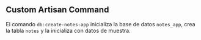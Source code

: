 ## Custom Artisan Command

El comando `db:create-notes-app` inicializa la base de datos `notes_app`, crea la tabla `notes` y la inicializa con datos de muestra.